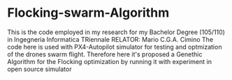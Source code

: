 # Flocking-swarm-Algorithm
This is the code employed in my research for my Bachelor Degree (105/110) in Ingegneria Informatica TRiennale
 RELATOR: Mario C.G.A. Cimino
The code here is used with PX4-Autopilot simulator for testing and optmization of the drones swarm flight.   Therefore here it's proposed a Genethic Algorithm for the Flocking optimization by running it with experiment in open source simulator 
